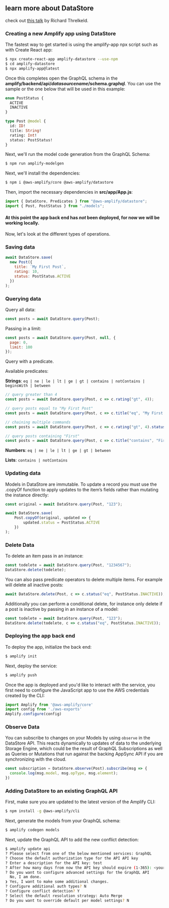 ## learn more about DataStore

check out [this talk](https://www.youtube.com/watch?v=KcYl6_We0EU) by Richard Threlkeld.


### Creating a new Amplify app using DataStore

The fastest way to get started is using the amplify-app npx script such as with Create React app:

```sh
$ npx create-react-app amplify-datastore --use-npm
$ cd amplify-datastore
$ npx amplify-app@latest
```

Once this completes open the GraphQL schema in the __amplify/backend/api/_datasourcename_/schema.graphql__. You can use the sample or the one below that will be used in this example:

```graphql
enum PostStatus {
  ACTIVE
  INACTIVE
}

type Post @model {
  id: ID!
  title: String!
  rating: Int!
  status: PostStatus!
}
```

Next, we'll run the model code generation from the GraphQL Schema:

```sh
$ npm run amplify-modelgen
```

Next, we'll install the dependencies:

```sh
$ npm i @aws-amplify/core @aws-amplify/datastore
```

Then, import the necessary dependencies in __src/app/App.js__:

```js
import { DataStore, Predicates } from "@aws-amplify/datastore";
import { Post, PostStatus } from "./models";
```

#### At this point the app back end has _not_ been deployed, for now we will be working locally.

Now, let's look at the different types of operations.

### Saving data

```js
await DataStore.save(
  new Post({
    title: `My First Post`,
    rating: 10,
    status: PostStatus.ACTIVE
  })
);
```

### Querying data

Query all data:

```js
const posts = await DataStore.query(Post);
```

Passing in a limit:

```js
const posts = await DataStore.query(Post, null, {
  page: 0,
  limit: 100
});
```

Query with a predicate.

Available predicates:

__Strings__: `eq | ne | le | lt | ge | gt | contains | notContains | beginsWith | between`

```js
// query greater than 4
const posts = await DataStore.query(Post, c => c.rating("gt", 4));

// query posts equal to "My First Post"
const posts = await DataStore.query(Post, c => c.title("eq", "My First Post"));

// chaining multiple commands
const posts = await DataStore.query(Post, c => c.rating("gt", 4).status("eq", PostStatus.ACTIVE));

// query posts containing "First"
const posts = await DataStore.query(Post, c => c.title("contains", "First"));
```

__Numbers__: `eq | ne | le | lt | ge | gt | between`

__Lists__: `contains | notContains`

### Updating data

Models in DataStore are immutable. To update a record you must use the .copyOf function to apply updates to the item’s fields rather than mutating the instance directly:

```js
const original = await DataStore.query(Post, "123");

await DataStore.save(
	Post.copyOf(original, updated => {
		updated.status = PostStatus.ACTIVE
	})
);
```

### Delete Data

To delete an item pass in an instance:

```js
const todelete = await DataStore.query(Post, "1234567");
DataStore.delete(todelete);
```

You can also pass predicate operators to delete multiple items. For example will delete all inactive posts:

```js
await DataStore.delete(Post, c => c.status("eq", PostStatus.INACTIVE));
```

Additionally you can perform a conditional delete, for instance only delete if a post is inactive by passing in an instance of a model:

```js
const todelete = await DataStore.query(Post, "123");
DataStore.delete(todelete, c => c.status("eq", PostStatus.INACTIVE));
```

### Deploying the app back end

To deploy the app, initialize the back end:

```sh
$ amplify init
```

Next, deploy the service:

```sh
$ amplify push
```

Once the app is deployed and you'd like to interact with the service, you first need to configure the JavaScript app to use the AWS credentials created by the CLI:

```js
import Amplify from '@aws-amplify/core'
import config from './aws-exports'
Amplify.configure(config)
```

### Observe Data

You can subscribe to changes on your Models by using `observe` in the DataStore API. This reacts dynamically to updates of data to the underlying Storage Engine, which could be the result of GraphQL Subscriptions as well as Queries or Mutations that run against the backing AppSync API if you are synchronizing with the cloud.

```js
const subscription = DataStore.observe(Post).subscribe(msg => {
  console.log(msg.model, msg.opType, msg.element);
})
```

### Adding DataStore to an existing GraphQL API

First, make sure you are updated to the latest version of the Amplify CLI:

```sh
$ npm install -g @aws-amplify/cli
```

Next, generate the models from your GraphQL schema:

```sh
$ amplify codegen models
```

Next, update the GraphQL API to add the new conflict detection:

```sh
$ amplify update api
? Please select from one of the below mentioned services: GraphQL
? Choose the default authorization type for the API API key
? Enter a description for the API key: test
? After how many days from now the API key should expire (1-365): <your expiration setting>
? Do you want to configure advanced settings for the GraphQL API
  No, I am done.
❯ Yes, I want to make some additional changes.
? Configure additional auth types? N
? Configure conflict detection? Y
? Select the default resolution strategy: Auto Merge
? Do you want to override default per model settings? N
```

